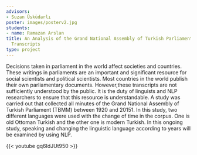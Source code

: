 ```yaml
---
advisors:
- Suzan Üsküdarlı
poster: images/posterv2.jpg
students:
- name: Ramazan Arslan
title: An Analysis of the Grand National Assembly of Turkish Parliamentary (TBMM)
  Transcripts
type: project
---
```


Decisions taken in parliament in the world affect societies and countries. These writings in parliaments are an important and significant resource for social scientists and political scientists. Most countries in the world publish their own parliamentary documents. However,these transcripts are not sufficiently understood by the public. It is the duty of linguists and NLP researchers to ensure that this resource is understandable. A study was carried out that collected all minutes of the Grand National Assembly of Turkish Parliament (TBMM) between 1920 and 20151. In this study, two different languages were used with the change of time in the corpus. One is old Ottoman Turkish and the other one is modern Turkish. In this ongoing study, speaking and changing the linguistic language according to years will be examined by using NLP.


{{< youtube gq6IdJUt950 >}}
